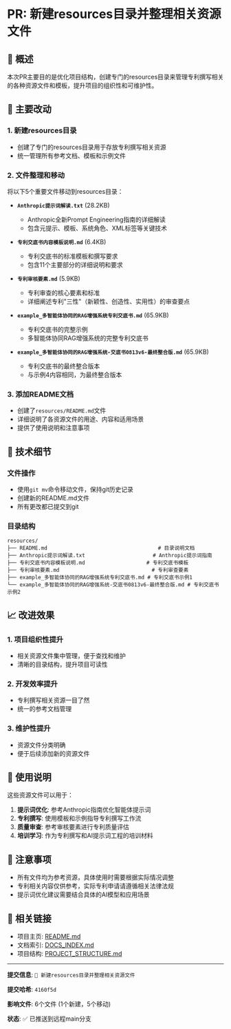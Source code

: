 # PR: 新建resources目录并整理相关资源文件

## 🎯 概述

本次PR主要目的是优化项目结构，创建专门的resources目录来管理专利撰写相关的各种资源文件和模板，提升项目的组织性和可维护性。

## 📁 主要改动

### 1. 新建resources目录
- 创建了专门的resources目录用于存放专利撰写相关资源
- 统一管理所有参考文档、模板和示例文件

### 2. 文件整理和移动
将以下5个重要文件移动到resources目录：

- **`Anthropic提示词解读.txt`** (28.2KB)
  - Anthropic全新Prompt Engineering指南的详细解读
  - 包含元提示、模板、系统角色、XML标签等关键技术
  
- **`专利交底书内容模板说明.md`** (6.4KB)
  - 专利交底书的标准模板和撰写要求
  - 包含11个主要部分的详细说明和要求
  
- **`专利审核要素.md`** (5.9KB)
  - 专利审查的核心要素和标准
  - 详细阐述专利"三性"（新颖性、创造性、实用性）的审查要点
  
- **`example_多智能体协同的RAG增强系统专利交底书.md`** (65.9KB)
  - 专利交底书的完整示例
  - 多智能体协同RAG增强系统的完整专利交底书
  
- **`example_多智能体协同的RAG增强系统-交底书0813v6-最终整合版.md`** (65.9KB)
  - 专利交底书的最终整合版本
  - 与示例4内容相同，为最终整合版本

### 3. 添加README文档
- 创建了`resources/README.md`文件
- 详细说明了各资源文件的用途、内容和适用场景
- 提供了使用说明和注意事项

## 🔧 技术细节

### 文件操作
- 使用`git mv`命令移动文件，保持git历史记录
- 创建新的README.md文件
- 所有更改都已提交到git

### 目录结构
```
resources/
├── README.md                                    # 目录说明文档
├── Anthropic提示词解读.txt                      # Anthropic提示词指南
├── 专利交底书内容模板说明.md                    # 专利交底书模板
├── 专利审核要素.md                              # 专利审查要素
├── example_多智能体协同的RAG增强系统专利交底书.md # 专利交底书示例1
└── example_多智能体协同的RAG增强系统-交底书0813v6-最终整合版.md # 专利交底书示例2
```

## 📈 改进效果

### 1. 项目组织性提升
- 相关资源文件集中管理，便于查找和维护
- 清晰的目录结构，提升项目可读性

### 2. 开发效率提升
- 专利撰写相关资源一目了然
- 统一的参考文档管理

### 3. 维护性提升
- 资源文件分类明确
- 便于后续添加新的资源文件

## 🎯 使用说明

这些资源文件可以用于：

1. **提示词优化**: 参考Anthropic指南优化智能体提示词
2. **专利撰写**: 使用模板和示例指导专利撰写工作流
3. **质量审查**: 参考审核要素进行专利质量评估
4. **培训学习**: 作为专利撰写和AI提示词工程的培训材料

## 📝 注意事项

- 所有文件均为参考资源，具体使用时需要根据实际情况调整
- 专利相关内容仅供参考，实际专利申请请遵循相关法律法规
- 提示词优化建议需要结合具体的AI模型和应用场景

## 🔗 相关链接

- 项目主页: [README.md](../README.md)
- 文档索引: [DOCS_INDEX.md](../DOCS_INDEX.md)
- 项目结构: [PROJECT_STRUCTURE.md](../PROJECT_STRUCTURE.md)

---

**提交信息**: `📁 新建resources目录并整理相关资源文件`

**提交哈希**: `4160f5d`

**影响文件**: 6个文件 (1个新建，5个移动)

**状态**: ✅ 已推送到远程main分支